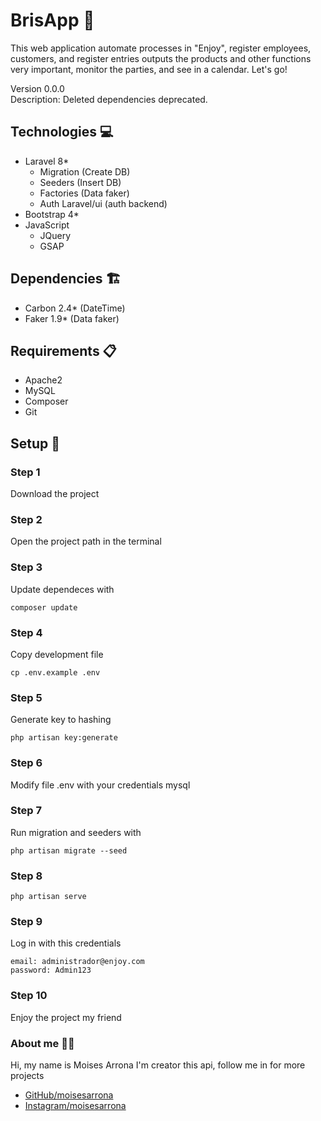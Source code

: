 # BrisApp 💙
This web application automate processes in "Enjoy", register employees, customers, and register entries outputs the products and other functions very important, monitor the parties, and see in a calendar. Let's go!

Version 0.0.0   
Description: Deleted dependencies deprecated.

## Technologies 💻
- Laravel 8*
    - Migration (Create DB)
    - Seeders (Insert DB)
    - Factories (Data faker)
    - Auth Laravel/ui (auth backend)
- Bootstrap 4*
- JavaScript
    - JQuery
    - GSAP

## Dependencies 🏗️
- Carbon 2.4* (DateTime)
- Faker 1.9* (Data faker)

## Requirements 📋
- Apache2
- MySQL
- Composer
- Git

## Setup 🚀

### Step 1
Download the project

### Step 2
Open the project path in the terminal

### Step 3
Update dependeces with
```
composer update
```

### Step 4
Copy development file
```
cp .env.example .env
```

### Step 5
Generate key to hashing
```
php artisan key:generate
```

### Step 6
Modify file .env with your credentials mysql

### Step 7
Run migration and seeders with
````
php artisan migrate --seed
````

### Step 8
````
php artisan serve
````

### Step 9
Log in  with this credentials
````
email: administrador@enjoy.com
password: Admin123
````

### Step 10
Enjoy the project my friend

### About me 👨‍💻
Hi, my name is Moises Arrona I'm creator this api, follow me in for more projects

- [GitHub/moisesarrona](https://github.com/mosesarrona)
- [Instagram/moisesarrona](https://www.instagram.com/moisesarrona/)